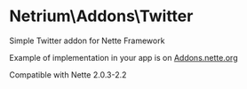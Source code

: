 # Netrium\Addons\Twitter
Simple Twitter addon for Nette Framework

Example of implementation in your app is on [Addons.nette.org](http://addons.nette.org/sodae/netrium-addons-twitter)

Compatible with Nette 2.0.3-2.2
